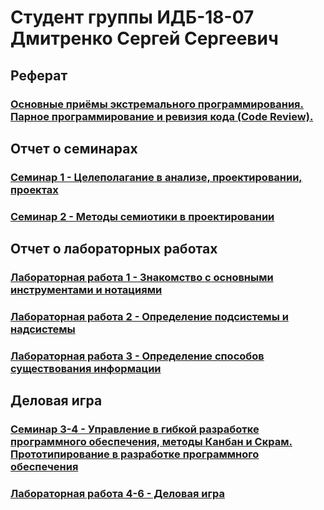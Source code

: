 # Студент группы ИДБ-18-07 Дмитренко Сергей Сергеевич

## Реферат

### [Основные приёмы экстремального программирования. Парное программирование и ревизия кода (Code Review).](https://github.com/stankin/design-part-1/wiki/exam05-5)

## Отчет о семинарах

### [Семинар 1 - Целеполагание в анализе, проектировании, проектах](https://github.com/stankin/design-part-1/wiki/sem1)
### [Семинар 2 - Методы семиотики в проектировании](https://github.com/stankin/design-part-1/wiki/sem2)

## Отчет о лабораторных работах

### [Лабораторная работа 1 - Знакомство с основными инструментами и нотациями](https://github.com/Lamysa/dmitrenko.github.io/wiki/%D0%9B%D0%B0%D0%B1%D0%BE%D1%80%D0%B0%D1%82%D0%BE%D1%80%D0%BD%D0%B0%D1%8F-%D1%80%D0%B0%D0%B1%D0%BE%D1%82%D0%B0-%E2%84%961)
### [Лабораторная работа 2 - Определение подсистемы и надсистемы](https://github.com/Lamysa/dmitrenko.github.io/wiki/%D0%9B%D0%B0%D0%B1%D0%BE%D1%80%D0%B0%D1%82%D0%BE%D1%80%D0%BD%D0%B0%D1%8F-%D1%80%D0%B0%D0%B1%D0%BE%D1%82%D0%B0-%E2%84%962)
### [Лабораторная работа 3 - Определение способов существования информации](https://github.com/Lamysa/dmitrenko.github.io/wiki/%D0%9B%D0%B0%D0%B1%D0%BE%D1%80%D0%B0%D1%82%D0%BE%D1%80%D0%BD%D0%B0%D1%8F-%D1%80%D0%B0%D0%B1%D0%BE%D1%82%D0%B0-%E2%84%963)

## Деловая игра

### [Семинар 3-4 - Управление в гибкой разработке программного обеспечения, методы Канбан и Скрам. Прототипирование в разработке программного обеспечения](https://github.com/Lamysa/dmitrenko.github.io/wiki/Отчет-о-разработке-web---игры-Space-Discovery)

### [Лабораторная работа 4-6 - Деловая игра](https://github.com/Lamysa/CpaceDiscoveryGame.io)
